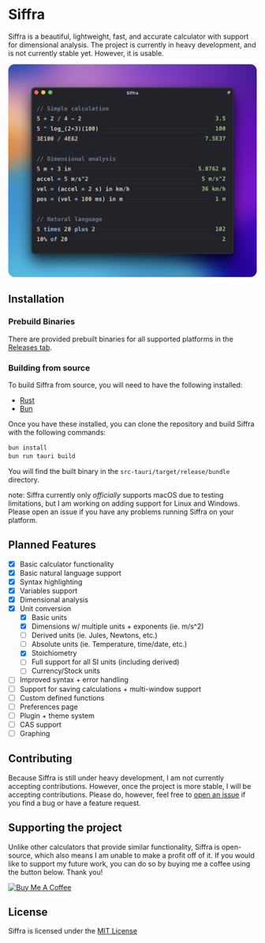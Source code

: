 # Siffra

Siffra is a beautiful, lightweight, fast, and accurate calculator with support for dimensional analysis.
The project is currently in heavy development, and is not currently stable yet. However, it is usable.

<div align="center">
    <img src="screenshot.png" alt="Siffra screenshot" style="border-radius: 0.8rem">
</div>

## Installation
### Prebuild Binaries

There are provided prebuilt binaries for all supported platforms in the [Releases tab](https://github.com/ImpossibleReality/Siffra/releases).

### Building from source
To build Siffra from source, you will need to have the following installed:
- [Rust](https://www.rust-lang.org/tools/install)
- [Bun](https://bun.sh)

Once you have these installed, you can clone the repository and build Siffra with the following commands:
```sh
bun install
bun run tauri build
```

You will find the built binary in the `src-tauri/target/release/bundle` directory.

note: Siffra currently only *officially* supports macOS due to testing limitations, but I am working on adding support for Linux and Windows. Please open an issue if you have any problems running Siffra on your platform.

## Planned Features
- [x] Basic calculator functionality
- [x] Basic natural language support
- [x] Syntax highlighting
- [x] Variables support
- [x] Dimensional analysis
- [x] Unit conversion
  - [x] Basic units
  - [x] Dimensions w/ multiple units + exponents (ie. m/s^2)
  - [ ] Derived units (ie. Jules, Newtons, etc.)
  - [ ] Absolute units (ie. Temperature, time/date, etc.)
  - [x] Stoichiometry
  - [ ] Full support for all SI units (including derived)
  - [ ] Currency/Stock units
- [ ] Improved syntax + error handling
- [ ] Support for saving calculations + multi-window support
- [ ] Custom defined functions
- [ ] Preferences page
- [ ] Plugin + theme system
- [ ] CAS support
- [ ] Graphing

## Contributing

Because Siffra is still under heavy development, I am not currently accepting contributions. However, once the project is more stable, I will be accepting contributions. Please do, however, feel free to [open an issue](https://github.com/ImpossibleReality/Siffra/issues/new) if you find a bug or have a feature request.

## Supporting the project
Unlike other calculators that provide similar functionality, Siffra is open-source, which also means I am unable to make a profit off of it. If you would like to support my future work, you can do so by buying me a coffee using the button below. Thank you!

<a href="https://www.buymeacoffee.com/johannovak" target="_blank"><img src="https://cdn.buymeacoffee.com/buttons/v2/default-yellow.png" alt="Buy Me A Coffee" style="height: 60px !important;width: 217px !important;" ></a>

## License

Siffra is licensed under the [MIT License](https://opensource.org/license/mit/)
